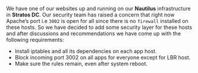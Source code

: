 We have one of our websites up and running on our **Nautilus** infrastructure in **Stratos DC**.
Our security team has raised a concern that right now Apache’s port i.e `3002` is open for all since there is no `firewall` installed on these hosts.
So we have decided to add some security layer for these hosts and after discussions and recommendations we have come up with the following requirements:



- Install iptables and all its dependencies on each app host.
- Block incoming port 3002 on all apps for everyone except for LBR host.
- Make sure the rules remain, even after system reboot.


